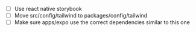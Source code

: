 - [ ] Use react native storybook
- [ ] Move src/config/tailwind to packages/config/tailwind
- [ ] Make sure apps/expo use the correct dependencies similar to this one